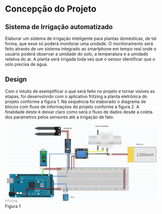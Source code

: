 # **Concepção do Projeto**

## Sistema de Irrigação automatizado

Elaborar um sistema de irrigação inteligente para plantas domésticas, de tal forma, que esse só poderá monitorar uma unidade. O monitoramento será feito através de um sistema integrado ao smartphone em tempo real onde o usuário poderá observar a umidade do solo, a temperatura e a umidade relativa do ar. A planta será irrigada toda vez que o sensor identificar que o solo precisa de água.

## Design 
Com o intuito de exemplificar o que será feito no projeto e tornar visíves as etapas, foi desenvolvido com o aplicativo fritzing a planta eletrônica do projeto conforme a figura 1. Na sequência foi elaborado o diagrama de blocos com fluxo de informações do projeto conforme a figura 2. A finalidade deste é deixar claro como será o fluxo de dados desde a coleta dos parametros pelos sensores até a irrigação de fato.



![Figura 1](https://github.com/LPAE/pi2_eng_20_1/blob/master/design.png)
Figura 1

